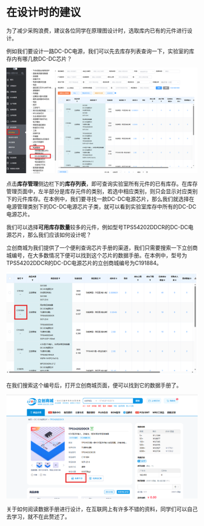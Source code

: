 # 在设计时的建议

为了减少采购浪费，建议各位同学在原理图设计时，选取库内已有的元件进行设计。

例如我们要设计一路DC-DC电源，我们可以先去库存列表查询一下，实验室的库存内有哪几款DC-DC芯片？

![](img\design_suggest_example.png)

点击**库存管理**侧边栏下的**库存列表**，即可查询实验室所有元件的已有库存。在库存管理页面中，左半部分是库存元件的类别，若选中相应类别，则只会显示对应类别下的元件库存。在本例中，我们要寻找一款DC-DC电源芯片，那么我们就选择在电源管理类别下的DC-DC电源芯片子类，就可以看到实验室库存中所有的DC-DC电源芯片。

我们可以选择**可用库存数量**较多的元件，例如型号TPS54202DDCR的DC-DC电源芯片，那么我们应该如何设计呢？

立创商城为我们提供了一个便利查询芯片手册的渠道，我们只需要搜索一下立创商城编号，在大多数情况下便可以找到这个芯片的数据手册。在本例中，型号为TPS54202DDCR的DC-DC电源芯片的立创商城编号为C191884。

![](img\design_query_data_sheet.png)

在我们搜索这个编号后，打开立创商城页面，便可以找到它的数据手册了。

![](img\lcsc_datasheet.png)

关于如何阅读数据手册进行设计，在互联网上有许多不错的资料，同学们可以自己去学习，就不在此赘述了。